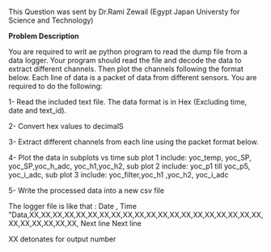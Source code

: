 This Question was sent by Dr.Rami Zewail (Egypt Japan Universty for Science and Technology)


**Problem Description**

You are required to writ ae python program to read the dump file from a data logger. Your program
should read the file and decode the data to extract different channels. Then plot the channels
following the format below. Each line of data is a packet of data from different sensors.
You are required to do the following:

1- Read the included text file.
The data format is in Hex (Excluding time, date and text_id).

2- Convert hex values to decimalS

3- Extract different channels from each line using the packet format below.

4- Plot the data in subplots vs time
sub plot 1 include: yoc_temp, yoc_SP, yoc_SP,yoc_h_adc, yoc_h1,yoc_h2,
sub plot 2 include: yoc_p1 till yoc_p5, yoc_i_adc,
sub plot 3 include: yoc_filter,yoc_h1 ,yoc_h2, yoc_i_adc

5- Write the processed data into a new csv file

The logger file is like that :
Date , Time "Data,XX,XX,XX,XX,XX,XX,XX,XX,XX,XX,XX,XX,XX,XX,XX,XX,XX,XX,XX,XX,XX,XX,XX,XX,XX,XX,
Next line
Next line

XX detonates for output number
